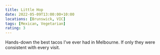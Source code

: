 ```yaml
---
title: Little Hop
date: 2022-05-09T13:00:00+10:00
locations: [Brunswick, VIC]
tags: [Mexican, Vegetarian]
rating: 3
---
```


Hands-down the best tacos I’ve ever had in Melbourne. If only they were consistent with every visit.